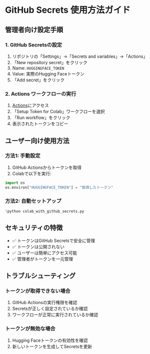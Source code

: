# GitHub Secrets 使用方法ガイド

## 管理者向け設定手順

### 1. GitHub Secretsの設定
1. リポジトリの「Settings」→「Secrets and variables」→「Actions」
2. 「New repository secret」をクリック
3. Name: `HUGGINGFACE_TOKEN`
4. Value: 実際のHugging Faceトークン
5. 「Add secret」をクリック

### 2. Actions ワークフローの実行
1. [Actions](https://github.com/AYM1104/Wisper-pyannote/actions)にアクセス
2. 「Setup Token for Colab」ワークフローを選択
3. 「Run workflow」をクリック
4. 表示されたトークンをコピー

## ユーザー向け使用方法

### 方法1: 手動設定
1. GitHub Actionsからトークンを取得
2. Colabで以下を実行:
```python
import os
os.environ["HUGGINGFACE_TOKEN"] = "取得したトークン"
```

### 方法2: 自動セットアップ
```python
!python colab_with_github_secrets.py
```

## セキュリティの特徴

- ✅ トークンはGitHub Secretsで安全に管理
- ✅ トークンは公開されない
- ✅ ユーザーは簡単にアクセス可能
- ✅ 管理者がトークンを一元管理

## トラブルシューティング

### トークンが取得できない場合
1. GitHub Actionsの実行権限を確認
2. Secretsが正しく設定されているか確認
3. ワークフローが正常に実行されているか確認

### トークンが無効な場合
1. Hugging Faceトークンの有効性を確認
2. 新しいトークンを生成してSecretsを更新
